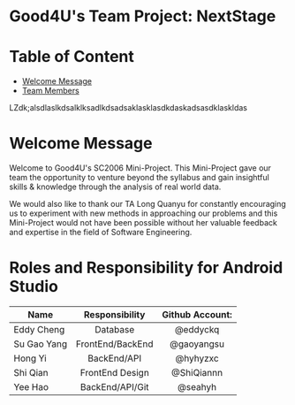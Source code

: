 # Good4U's Team Project: NextStage


# Table of Content

- [Welcome Message](#welcome-message)
- [Team Members](#Roles-and-Responsibility-for-Android-Studio)

LZdk;alsdlaslkdsalklksadlkdsadsaklasklasdkdaskadsasdklaskldas

# Welcome Message
Welcome to Good4U's SC2006 Mini-Project. This Mini-Project gave our team the opportunity to venture beyond the syllabus
and gain insightful skills & knowledge through the analysis of real world data.

We would also like to thank our TA Long Quanyu for constantly encouraging us to experiment with new methods in
approaching our problems and this Mini-Project would not have been possible without her valuable feedback and expertise
in the field of Software Engineering.




# Roles and Responsibility for Android Studio


| Name          | Responsibility   | Github Account: |
|-------------|:----------------:|:------------------:|
| Eddy Cheng    | Database         | @eddyckq |
| Su Gao Yang   | FrontEnd/BackEnd | @gaoyangsu |
| Hong Yi       | BackEnd/API      | @hyhyzxc|
| Shi Qian      | FrontEnd Design  | @ShiQiannn |
| Yee Hao       | BackEnd/API/Git  | @seahyh|
